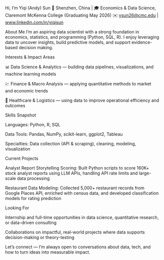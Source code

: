 Hi, I’m Yiqi (Andy) Sun
📍 Shenzhen, China | 🎓 Economics & Data Science, Claremont McKenna College (Graduating May 2026)
✉️ ysun26@cmc.edu | www.linkedin.com/in/yiqisun 

About Me
I’m an aspiring data scientist with a strong foundation in economics, statistics, and programming (Python, SQL, R). I enjoy leveraging data to uncover insights, build predictive models, and support evidence-based decision making.

Interests & Impact Areas

📊 Data Science & Analytics — building data pipelines, visualizations, and machine learning models

💹 Finance & Macro Analysis — applying quantitative methods to market and economic trends

🏥 Healthcare & Logistics — using data to improve operational efficiency and outcomes

Skills Snapshot

Languages: Python, R, SQL

Data Tools: Pandas, NumPy, scikit-learn, ggplot2, Tableau

Specialties: Data collection (API & scraping), cleaning, modeling, visualization

Current Projects

Analyst Report Storytelling Scoring: Built Python scripts to score 160K+ stock analyst reports using LLM APIs, handling API rate limits and large-scale data processing

Restaurant Data Modeling: Collected 5,000+ restaurant records from Google Places API, enriched with census data, and developed classification models for rating prediction

Looking For

Internship and full-time opportunities in data science, quantitative research, or data-driven consulting

Collaborations on impactful, real-world projects where data supports decision-making or theory-testing

Let’s connect — I’m always open to conversations about data, tech, and how to turn ideas into measurable impact.

<!---
YiqiSun1/YiqiSun1 is a ✨ special ✨ repository because its `README.md` (this file) appears on your GitHub profile.
You can click the Preview link to take a look at your changes.
--->
